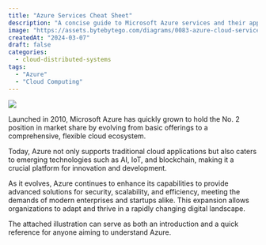 ```yaml
---
title: "Azure Services Cheat Sheet"
description: "A concise guide to Microsoft Azure services and their applications."
image: "https://assets.bytebytego.com/diagrams/0083-azure-cloud-services-cheat-sheet.png"
createdAt: "2024-03-07"
draft: false
categories:
  - cloud-distributed-systems
tags:
  - "Azure"
  - "Cloud Computing"
---
```


![](https://assets.bytebytego.com/diagrams/0083-azure-cloud-services-cheat-sheet.png)

Launched in 2010, Microsoft Azure has quickly grown to hold the No. 2 position in market share by evolving from basic offerings to a comprehensive, flexible cloud ecosystem.

Today, Azure not only supports traditional cloud applications but also caters to emerging technologies such as AI, IoT, and blockchain, making it a crucial platform for innovation and development.

As it evolves, Azure continues to enhance its capabilities to provide advanced solutions for security, scalability, and efficiency, meeting the demands of modern enterprises and startups alike. This expansion allows organizations to adapt and thrive in a rapidly changing digital landscape.

The attached illustration can serve as both an introduction and a quick reference for anyone aiming to understand Azure.
